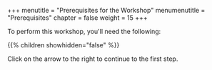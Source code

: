 +++
menutitle = "Prerequisites for the Workshop"
menumenutitle = "Prerequisites"
chapter = false
weight = 15
+++

To perform this workshop, you'll need the following:

{{% children showhidden="false" %}}

Click on the arrow to the right to continue to the first step.
